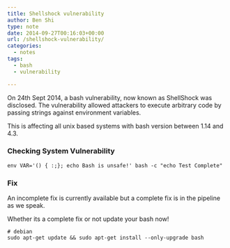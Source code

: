 ```yaml
---
title: Shellshock vulnerability
author: Ben Shi
type: note
date: 2014-09-27T00:16:03+00:00
url: /shellshock-vulnerability/
categories:
  - notes
tags:
  - bash
  - vulnerability

---
```

On 24th Sept 2014, a bash vulnerability, now known as ShellShock was disclosed. The vulnerability allowed attackers to execute arbitrary code by passing strings against environment variables.

This is affecting all unix based systems with bash version between 1.14 and 4.3.

### Checking System Vulnerability

    env VAR='() { :;}; echo Bash is unsafe!' bash -c "echo Test Complete"


### Fix

An incomplete fix is currently available but a complete fix is in the pipeline as we speak.

Whether its a complete fix or not update your bash now!

    # debian
    sudo apt-get update && sudo apt-get install --only-upgrade bash
